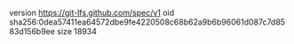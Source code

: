 version https://git-lfs.github.com/spec/v1
oid sha256:0dea57411ea64572dbe9fe4220508c68b62a9b6b96061d087c7d8583d156b9ee
size 18934
